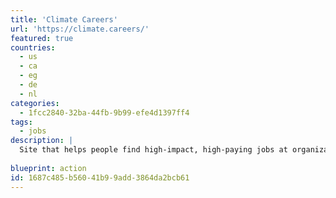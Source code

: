 ```yaml
---
title: 'Climate Careers'
url: 'https://climate.careers/'
featured: true
countries:
  - us
  - ca
  - eg
  - de
  - nl
categories:
  - 1fcc2840-32ba-44fb-9b99-efe4d1397ff4
tags:
  - jobs
description: |
  Site that helps people find high-impact, high-paying jobs at organizations advancing climate solutions, research, policy, education, and advocacy for climate action. Software engineers, photographers, sales, operations, researchers, all sorts of jobs here.
  
blueprint: action
id: 1687c485-b560-41b9-9add-3864da2bcb61
---
```

